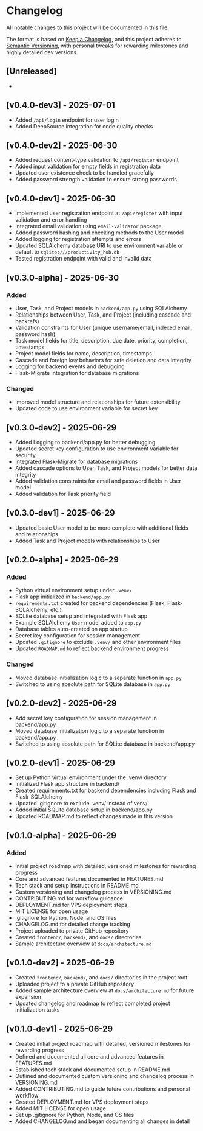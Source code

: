 # Changelog

All notable changes to this project will be documented in this file.

The format is based on [Keep a Changelog](https://keepachangelog.com/en/1.0.0/), and this project adheres to [Semantic Versioning](https://semver.org/), with personal tweaks for rewarding milestones and highly detailed dev versions.

## [Unreleased]
-

## [v0.4.0-dev3] - 2025-07-01
- Added `/api/login` endpoint for user login
- Added DeepSource integration for code quality checks

## [v0.4.0-dev2] - 2025-06-30
- Added request content-type validation to `/api/register` endpoint
- Added input validation for empty fields in registration data
- Updated user existence check to be handled gracefully
- Added password strength validation to ensure strong passwords

## [v0.4.0-dev1] - 2025-06-30
- Implemented user registration endpoint at `/api/register` with input validation and error handling
- Integrated email validation using `email-validator` package
- Added password hashing and checking methods to the User model
- Added logging for registration attempts and errors
- Updated SQLAlchemy database URI to use environment variable or default to `sqlite:///productivity_hub.db`
- Tested registration endpoint with valid and invalid data

## [v0.3.0-alpha] - 2025-06-30
### Added
- User, Task, and Project models in `backend/app.py` using SQLAlchemy
- Relationships between User, Task, and Project (including cascade and backrefs)
- Validation constraints for User (unique username/email, indexed email, password hash)
- Task model fields for title, description, due date, priority, completion, timestamps
- Project model fields for name, description, timestamps
- Cascade and foreign key behaviors for safe deletion and data integrity
- Logging for backend events and debugging
- Flask-Migrate integration for database migrations

### Changed
- Improved model structure and relationships for future extensibility
- Updated code to use environment variable for secret key

## [v0.3.0-dev2] - 2025-06-29
- Added Logging to backend/app.py for better debugging
- Updated secret key configuration to use environment variable for security
- Integrated Flask-Migrate for database migrations
- Added cascade options to User, Task, and Project models for better data integrity
- Added validation constraints for email and password fields in User model
- Added validation for Task priority field

## [v0.3.0-dev1] - 2025-06-29
- Updated basic User model to be more complete with additional fields and relationships
- Added Task and Project models with relationships to User

## [v0.2.0-alpha] - 2025-06-29
### Added
- Python virtual environment setup under `.venv/`
- Flask app initialized in `backend/app.py`
- `requirements.txt` created for backend dependencies (Flask, Flask-SQLAlchemy, etc.)
- SQLite database setup and integrated with Flask app
- Example SQLAlchemy `User` model added to `app.py`
- Database tables auto-created on app startup
- Secret key configuration for session management
- Updated `.gitignore` to exclude `.venv/` and other environment files
- Updated `ROADMAP.md` to reflect backend environment progress

### Changed
- Moved database initialization logic to a separate function in `app.py`
- Switched to using absolute path for SQLite database in `app.py`

## [v0.2.0-dev2] - 2025-06-29
- Add secret key configuration for session management in backend/app.py
- Moved database initialization logic to a separate function in backend/app.py
- Switched to using absolute path for SQLite database in backend/app.py

## [v0.2.0-dev1] - 2025-06-29
- Set up Python virtual environment under the .venv/ directory
- Initialized Flask app structure in backend/
- Created requirements.txt for backend dependencies including Flask and Flask-SQLAlchemy
- Updated .gitignore to exclude .venv/ instead of venv/
- Added initial SQLite database setup in backend/app.py
- Updated ROADMAP.md to reflect changes made in this version

## [v0.1.0-alpha] - 2025-06-29
### Added
- Initial project roadmap with detailed, versioned milestones for rewarding progress
- Core and advanced features documented in FEATURES.md
- Tech stack and setup instructions in README.md
- Custom versioning and changelog process in VERSIONING.md
- CONTRIBUTING.md for workflow guidance
- DEPLOYMENT.md for VPS deployment steps
- MIT LICENSE for open usage
- .gitignore for Python, Node, and OS files
- CHANGELOG.md for detailed change tracking
- Project uploaded to private GitHub repository
- Created `frontend/`, `backend/`, and `docs/` directories
- Sample architecture overview at `docs/architecture.md`

## [v0.1.0-dev2] - 2025-06-29
- Created `frontend/`, `backend/`, and `docs/` directories in the project root
- Uploaded project to a private GitHub repository
- Added sample architecture overview at `docs/architecture.md` for future expansion
- Updated changelog and roadmap to reflect completed project initialization tasks

## [v0.1.0-dev1] - 2025-06-29
- Created initial project roadmap with detailed, versioned milestones for rewarding progress
- Defined and documented all core and advanced features in FEATURES.md
- Established tech stack and documented setup in README.md
- Outlined and documented custom versioning and changelog process in VERSIONING.md
- Added CONTRIBUTING.md to guide future contributions and personal workflow
- Created DEPLOYMENT.md for VPS deployment steps
- Added MIT LICENSE for open usage
- Set up .gitignore for Python, Node, and OS files
- Added CHANGELOG.md and began documenting all changes in detail

<!-- Add new entries above this line as you progress! -->
